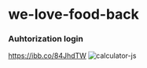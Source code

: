 # we-love-food-back

###  Auhtorization login
https://ibb.co/84JhdTW
<img src="https://ibb.co/84JhdTW" alt="calculator-js" border="0">
